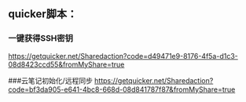 ## quicker脚本：

### 一键获得SSH密钥

https://getquicker.net/Sharedaction?code=d49471e9-8176-4f5a-d1c3-08d8423ccd55&fromMyShare=true

###云笔记初始化/远程同步
https://getquicker.net/Sharedaction?code=bf3da905-e641-4bc8-668d-08d841787f87&fromMyShare=true